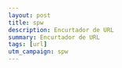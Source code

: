 ```yaml
---
layout: post
title: spw
description: Encurtador de URL
summary: Encurtador de URL
tags: [url]
utm_campaign: spw
---
```

